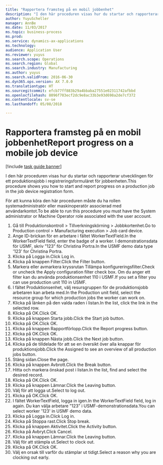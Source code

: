```yaml
--- 
title: "Rapportera framsteg på en mobil jobbenhet"
description: "I den här proceduren visas hur du startar och rapporterar utvecklingen för ett produktionsjobb i registreringsformuläret för jobbenheten."
author: YuyuScheller
manager: AnnBe
ms.date: 11/03/2017
ms.topic: business-process
ms.prod: 
ms.service: dynamics-ax-applications
ms.technology: 
audience: Application User
ms.reviewer: yuyus
ms.search.scope: Operations
ms.search.region: Global
ms.search.industry: Manufacturing
ms.author: yuyus
ms.search.validFrom: 2016-06-30
ms.dyn365.ops.version: AX 7.0.0
ms.translationtype: HT
ms.sourcegitcommit: efcb77ff883b29a4bbaba27551e02311742afbbd
ms.openlocfilehash: 8096f703ecf2dc9e8ac33b3e93d698a2de7cf372
ms.contentlocale: sv-se
ms.lasthandoff: 05/08/2018

---
```

# <a name="report-progress-on-a-mobile-job-device"></a><span data-ttu-id="7ea7e-103">Rapportera framsteg på en mobil jobbenhet</span><span class="sxs-lookup"><span data-stu-id="7ea7e-103">Report progress on a mobile job device</span></span>

[!include [task guide banner](../../includes/task-guide-banner.md)]

<span data-ttu-id="7ea7e-104">I den här proceduren visas hur du startar och rapporterar utvecklingen för ett produktionsjobb i registreringsformuläret för jobbenheten.</span><span class="sxs-lookup"><span data-stu-id="7ea7e-104">This procedure shows you how to start and report progress on a production job in the job device registration form.</span></span>



<span data-ttu-id="7ea7e-105">För att kunna köra den här proceduren måste du ha rollen systemadministratör eller maskinoperatör associerad med användarkontot.</span><span class="sxs-lookup"><span data-stu-id="7ea7e-105">To be able to run this procedure you must have the System administrator or Machine Operator role associated with the user account.</span></span>

1. <span data-ttu-id="7ea7e-106">Gå till Produktionskontroll > Tillverkningskörning > Jobbkortenhet.</span><span class="sxs-lookup"><span data-stu-id="7ea7e-106">Go to Production control > Manufacturing execution > Job card device.</span></span>
2. <span data-ttu-id="7ea7e-107">Ange ID-brickan för en arbetare i fältet WorkerTextField.</span><span class="sxs-lookup"><span data-stu-id="7ea7e-107">In the WorkerTextField field, enter the badge of a worker.</span></span> <span data-ttu-id="7ea7e-108">I demonstrationsdata för USMF, skriv ”123” för Christina Portra.</span><span class="sxs-lookup"><span data-stu-id="7ea7e-108">In the USMF demo data type '123' for Christina Portra.</span></span>
3. <span data-ttu-id="7ea7e-109">Klicka på Logga in.</span><span class="sxs-lookup"><span data-stu-id="7ea7e-109">Click Log in.</span></span>
4. <span data-ttu-id="7ea7e-110">Klicka på knappen Filter.</span><span class="sxs-lookup"><span data-stu-id="7ea7e-110">Click the Filter button.</span></span>
5. <span data-ttu-id="7ea7e-111">Markera eller avmarkera kryssrutan Tillämpa konfigureringsfilter.</span><span class="sxs-lookup"><span data-stu-id="7ea7e-111">Check or uncheck the Apply configuration filter check box.</span></span> <span data-ttu-id="7ea7e-112">Om du anger ett filter kan du använda produktionsenhet 110 i USMF.</span><span class="sxs-lookup"><span data-stu-id="7ea7e-112">If you set a filter you can use production unit 110 in USMF.</span></span>
6. <span data-ttu-id="7ea7e-113">I fältet Produktionsenhet, välj resursgruppen för de produktionsjobb arbetaren kan arbeta med.</span><span class="sxs-lookup"><span data-stu-id="7ea7e-113">In the Production unit field, select the resource group for which production jobs the worker can work on.</span></span>
7. <span data-ttu-id="7ea7e-114">Klicka på länken på den valda raden i listan.</span><span class="sxs-lookup"><span data-stu-id="7ea7e-114">In the list, click the link in the selected row.</span></span>
8. <span data-ttu-id="7ea7e-115">Klicka på OK.</span><span class="sxs-lookup"><span data-stu-id="7ea7e-115">Click OK.</span></span>
9. <span data-ttu-id="7ea7e-116">Klicka på knappen Starta jobb.</span><span class="sxs-lookup"><span data-stu-id="7ea7e-116">Click the Start job button.</span></span>
10. <span data-ttu-id="7ea7e-117">Klicka på OK.</span><span class="sxs-lookup"><span data-stu-id="7ea7e-117">Click OK.</span></span>
11. <span data-ttu-id="7ea7e-118">Klicka på knappen Rapportförlopp.</span><span class="sxs-lookup"><span data-stu-id="7ea7e-118">Click the Report progress button.</span></span>
12. <span data-ttu-id="7ea7e-119">Klicka på OK.</span><span class="sxs-lookup"><span data-stu-id="7ea7e-119">Click OK.</span></span>
13. <span data-ttu-id="7ea7e-120">Klicka på knappen Nästa jobb.</span><span class="sxs-lookup"><span data-stu-id="7ea7e-120">Click the Next job button.</span></span>
14. <span data-ttu-id="7ea7e-121">Klicka på de tilldelade för att se en översikt över alla knappar för produktionsjobb.</span><span class="sxs-lookup"><span data-stu-id="7ea7e-121">Click the Assigned to see an overview of all production jobs button.</span></span>
15. <span data-ttu-id="7ea7e-122">Stäng sidan.</span><span class="sxs-lookup"><span data-stu-id="7ea7e-122">Close the page.</span></span>
16. <span data-ttu-id="7ea7e-123">Klicka på knappen Avbrott.</span><span class="sxs-lookup"><span data-stu-id="7ea7e-123">Click the Break button.</span></span>
17. <span data-ttu-id="7ea7e-124">Hitta och markera önskad post i listan.</span><span class="sxs-lookup"><span data-stu-id="7ea7e-124">In the list, find and select the desired record.</span></span>
18. <span data-ttu-id="7ea7e-125">Klicka på OK.</span><span class="sxs-lookup"><span data-stu-id="7ea7e-125">Click OK.</span></span>
19. <span data-ttu-id="7ea7e-126">Klicka på knappen Lämnar.</span><span class="sxs-lookup"><span data-stu-id="7ea7e-126">Click the Leaving button.</span></span>
20. <span data-ttu-id="7ea7e-127">Välj för att logga ut.</span><span class="sxs-lookup"><span data-stu-id="7ea7e-127">Select to log out.</span></span>
21. <span data-ttu-id="7ea7e-128">Klicka på OK.</span><span class="sxs-lookup"><span data-stu-id="7ea7e-128">Click OK.</span></span>
22. <span data-ttu-id="7ea7e-129">I fältet WorkerTextField, logga in igen.</span><span class="sxs-lookup"><span data-stu-id="7ea7e-129">In the WorkerTextField field, log in again.</span></span> <span data-ttu-id="7ea7e-130">Du kan välja arbetare ”123” i USMF-demonstrationsdata.</span><span class="sxs-lookup"><span data-stu-id="7ea7e-130">You can select worker '123' in USMF demo data.</span></span>
23. <span data-ttu-id="7ea7e-131">Klicka på Logga in.</span><span class="sxs-lookup"><span data-stu-id="7ea7e-131">Click Log in.</span></span>
24. <span data-ttu-id="7ea7e-132">Klicka på Stoppa rast.</span><span class="sxs-lookup"><span data-stu-id="7ea7e-132">Click Stop break.</span></span>
25. <span data-ttu-id="7ea7e-133">Klicka på knappen Aktivitet.</span><span class="sxs-lookup"><span data-stu-id="7ea7e-133">Click the Activity button.</span></span>
26. <span data-ttu-id="7ea7e-134">Klicka på Avbryt.</span><span class="sxs-lookup"><span data-stu-id="7ea7e-134">Click Cancel.</span></span>
27. <span data-ttu-id="7ea7e-135">Klicka på knappen Lämnar.</span><span class="sxs-lookup"><span data-stu-id="7ea7e-135">Click the Leaving button.</span></span>
28. <span data-ttu-id="7ea7e-136">Välj för att stämpla ut.</span><span class="sxs-lookup"><span data-stu-id="7ea7e-136">Select to clock out.</span></span>
29. <span data-ttu-id="7ea7e-137">Klicka på OK.</span><span class="sxs-lookup"><span data-stu-id="7ea7e-137">Click OK.</span></span>
30. <span data-ttu-id="7ea7e-138">Välj en orsak till varför du stämplar ut tidigt.</span><span class="sxs-lookup"><span data-stu-id="7ea7e-138">Select a reason why you are clocking out early.</span></span>


